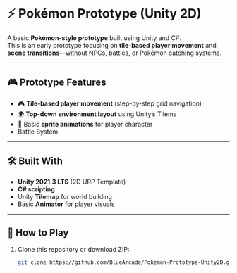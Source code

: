 # ⚡ Pokémon Prototype (Unity 2D)

A basic **Pokémon-style prototype** built using Unity and C#.  
This is an early prototype focusing on **tile-based player movement** and **scene transitions**—without NPCs, battles, or Pokémon catching systems.

---

## 🎮 Prototype Features

- 🎮 **Tile-based player movement** (step-by-step grid navigation)
- 🌍 **Top-down environment layout** using Unity’s Tilema
- 🎨 Basic **sprite animations** for player character
- Battle System

---

## 🛠 Built With

- **Unity 2021.3 LTS** (2D URP Template)
- **C# scripting**
- Unity **Tilemap** for world building
- Basic **Animator** for player visuals

---

## 🚀 How to Play

1. Clone this repository or download ZIP:
   ```bash
   git clone https://github.com/BlueArcade/Pokemon-Prototype-Unity2D.git

